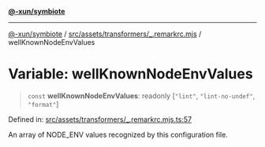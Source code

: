 [**@-xun/symbiote**](../../../../../README.md)

***

[@-xun/symbiote](../../../../../README.md) / [src/assets/transformers/\_.remarkrc.mjs](../README.md) / wellKnownNodeEnvValues

# Variable: wellKnownNodeEnvValues

> `const` **wellKnownNodeEnvValues**: readonly \[`"lint"`, `"lint-no-undef"`, `"format"`\]

Defined in: [src/assets/transformers/\_.remarkrc.mjs.ts:57](https://github.com/Xunnamius/symbiote/blob/510118102ef530d135a286522a7a776ec12a8a72/src/assets/transformers/_.remarkrc.mjs.ts#L57)

An array of NODE_ENV values recognized by this configuration file.
